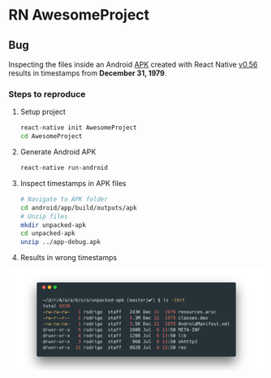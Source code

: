 # RN AwesomeProject

## Bug

Inspecting the files inside an Android [APK](https://en.wikipedia.org/wiki/Android_application_package) created with React Native [v0.56](https://github.com/facebook/react-native/tree/v0.56.0) results in timestamps from **December 31, 1979**.

### Steps to reproduce

1. Setup project

    ```sh
    react-native init AwesomeProject
    cd AwesomeProject
    ```

1. Generate Android APK

    ```sh
    react-native run-android
    ```

1. Inspect timestamps in APK files

    ```sh
    # Navigate to APK folder
    cd android/app/build/outputs/apk
    # Unzip files
    mkdir unpacked-apk
    cd unpacked-apk
    unzip ../app-debug.apk
    ```

1. Results in wrong timestamps

![Wrong timestamps](carbon.png)